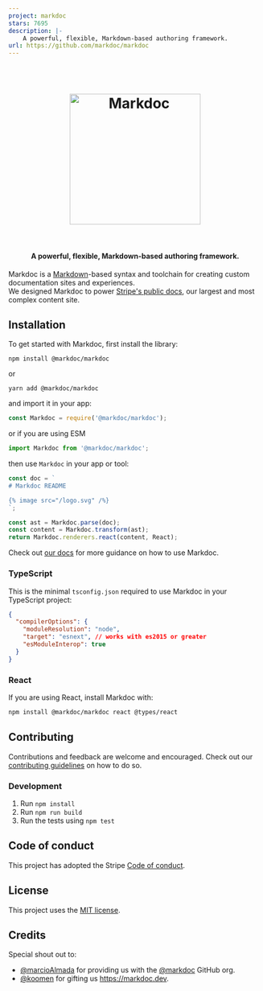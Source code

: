 ```yaml
---
project: markdoc
stars: 7695
description: |-
    A powerful, flexible, Markdown-based authoring framework.
url: https://github.com/markdoc/markdoc
---
```


<h1 align="center">
  <br>
    <img src="https://user-images.githubusercontent.com/62121649/167893184-a2b69260-ca9e-4a77-a5bc-63b8135ae5db.png" alt="Markdoc" width="260">
  <br>
  <br>
</h1>

<h4 align="center">A powerful, flexible, Markdown-based authoring framework.</h4>

Markdoc is a [Markdown](https://commonmark.org)-based syntax and toolchain for creating custom documentation sites and experiences.  
We designed Markdoc to power [Stripe's public docs](http://stripe.com/docs), our largest and most complex content site.

## Installation

To get started with Markdoc, first install the library:

```shell
npm install @markdoc/markdoc
```

or

```shell
yarn add @markdoc/markdoc
```

and import it in your app:

```js
const Markdoc = require('@markdoc/markdoc');
```

or if you are using ESM

```js
import Markdoc from '@markdoc/markdoc';
```

then use `Markdoc` in your app or tool:

```js
const doc = `
# Markdoc README

{% image src="/logo.svg" /%}
`;

const ast = Markdoc.parse(doc);
const content = Markdoc.transform(ast);
return Markdoc.renderers.react(content, React);
```

Check out [our docs](https://markdoc.dev/docs) for more guidance on how to use Markdoc.

### TypeScript

This is the minimal `tsconfig.json` required to use Markdoc in your TypeScript project:

```json
{
  "compilerOptions": {
    "moduleResolution": "node",
    "target": "esnext", // works with es2015 or greater
    "esModuleInterop": true
  }
}
```

### React

If you are using React, install Markdoc with:

```sh
npm install @markdoc/markdoc react @types/react
```

## Contributing

Contributions and feedback are welcome and encouraged. Check out our [contributing guidelines](.github/CONTRIBUTING.md) on how to do so.

### Development

1. Run `npm install`
1. Run `npm run build`
1. Run the tests using `npm test`

## Code of conduct

This project has adopted the Stripe [Code of conduct](.github/CODE_OF_CONDUCT.md).

## License

This project uses the [MIT license](LICENSE).

## Credits

Special shout out to:

- [@marcioAlmada](https://github.com/marcioAlmada) for providing us with the [@markdoc](https://github.com/markdoc) GitHub org.
- [@koomen](https://github.com/koomen) for gifting us https://markdoc.dev.

